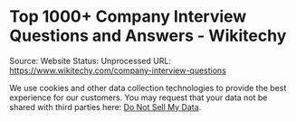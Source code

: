 # Top 1000+ Company Interview Questions and Answers - Wikitechy

Source: Website
Status: Unprocessed
URL: https://www.wikitechy.com/company-interview-questions

We use cookies and other data collection technologies to provide the best experience for our customers. You may request that your data not be shared with third parties here: [Do Not Sell My Data](https://www.wikitechy.com/company-interview-questions).
